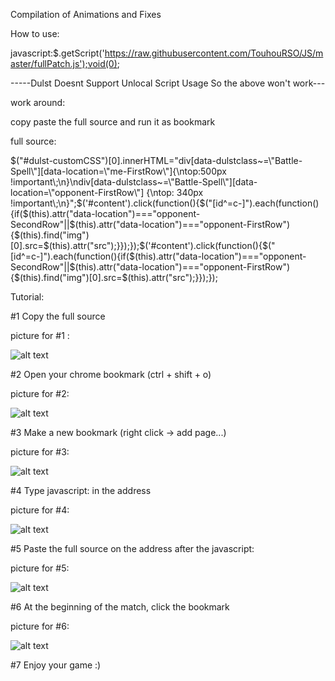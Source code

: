 Compilation of Animations and Fixes

How to use:

javascript:$.getScript('https://raw.githubusercontent.com/TouhouRSO/JS/master/fullPatch.js');void(0);

-----Dulst Doesnt Support Unlocal Script Usage So the above won't work---

work around:

copy paste the full source and run it as bookmark

full source:

$("#dulst-customCSS")[0].innerHTML="div[data-dulstclass~=\"Battle-Spell\"][data-location=\"me-FirstRow\"]{\ntop:500px !important\;\n}\ndiv[data-dulstclass~=\"Battle-Spell\"][data-location=\"opponent-FirstRow\"] {\ntop: 340px !important\;\n}";$('#content').click(function(){$("[id^=c-]").each(function(){if($(this).attr("data-location")==="opponent-SecondRow"||$(this).attr("data-location")==="opponent-FirstRow"){$(this).find("img")[0].src=$(this).attr("src");}});});$('#content').click(function(){$("[id^=c-]").each(function(){if($(this).attr("data-location")==="opponent-SecondRow"||$(this).attr("data-location")==="opponent-FirstRow"){$(this).find("img")[0].src=$(this).attr("src");}});});


Tutorial:

#1 Copy the full source

picture for #1 :

![alt text](http://puu.sh/9Qk6N/fd5739a06c.jpg)

#2 Open your chrome bookmark (ctrl + shift + o)

picture for #2:

![alt text](http://puu.sh/9QjEc/d3c83dd994.jpg)

#3 Make a new bookmark (right click -> add page...)

picture for #3:

![alt text](http://puu.sh/9QjHW/a16021b401.jpg)

#4 Type    javascript:    in the address

picture for #4:

![alt text](http://puu.sh/9QjMa/2308c88662.jpg)

#5 Paste the full source on the address after the javascript:

picture for #5:

![alt text](http://puu.sh/9QjOF/369c8efc4b.jpg)

#6 At the beginning of the match, click the bookmark

picture for #6:

![alt text](http://puu.sh/9QjYO/ed9eaf3e21.jpg)

#7 Enjoy your game :)
